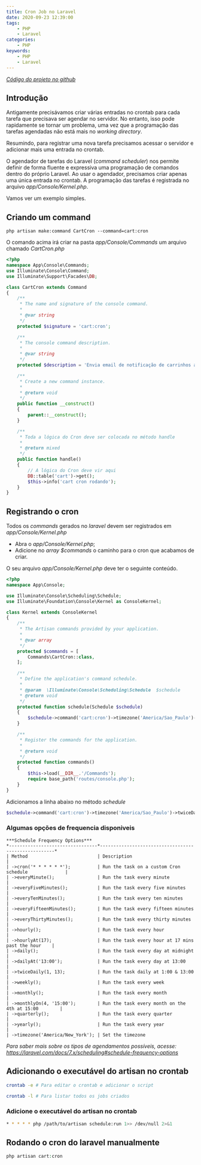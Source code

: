 ```yaml
---
title: Cron Job no Laravel
date: 2020-09-23 12:39:00
tags:
    - PHP
    - Laravel
categories:
    - PHP
keywords:
    - PHP
    - Laravel
---
```


*[Código do projeto no github](https://github.com/ovalves/selene)*

## Introdução
Antigamente precisávamos criar várias entradas no crontab para cada tarefa que precisava ser agendar no servidor. No entanto, isso pode rapidamente se tornar um problema, uma vez que a programação das tarefas agendadas não está mais no *working directory*.

Resumindo, para registrar uma nova tarefa precisamos acessar o servidor e adicionar mais uma entrada no crontab.

O agendador de tarefas do Laravel (*command scheduler*) nos permite definir de forma fluente e expressiva uma programação de comandos dentro do próprio Laravel. Ao usar o agendador, precisamos criar apenas uma única entrada no crontab. A programação das tarefas é registrada no arquivo *app/Console/Kernel.php*.

Vamos ver um exemplo simples.

## Criando um command

```
php artisan make:command CartCron --command=cart:cron
```

O comando acima irá criar na pasta *app/Console/Commands* um arquivo chamado *CartCron.php*

```php
<?php
namespace App\Console\Commands;
use Illuminate\Console\Command;
use Illuminate\Support\Facades\DB;

class CartCron extends Command
{
    /**
     * The name and signature of the console command.
     *
     * @var string
     */
    protected $signature = 'cart:cron';

    /**
     * The console command description.
     *
     * @var string
     */
    protected $description = 'Envia email de notificação de carrinhos abandonados';

    /**
     * Create a new command instance.
     *
     * @return void
     */
    public function __construct()
    {
        parent::__construct();
    }

    /**
     * Toda a lógica do Cron deve ser colocada no método handle
     *
     * @return mixed
     */
    public function handle()
    {
        // A lógica do Cron deve vir aqui
        DB::table('cart')->get();
        $this->info('cart cron rodando');
    }
}
```

## Registrando o cron
Todos os *commands* gerados no *laravel* devem ser registrados em *app/Console/Kernel.php*
* Abra o *app/Console/Kernel.php*;
* Adicione no *array* *$commands* o caminho para o cron que acabamos de criar.

O seu arquivo *app/Console/Kernel.php* deve ter o seguinte conteúdo.

```php
<?php
namespace App\Console;

use Illuminate\Console\Scheduling\Schedule;
use Illuminate\Foundation\Console\Kernel as ConsoleKernel;

class Kernel extends ConsoleKernel
{
    /**
     * The Artisan commands provided by your application.
     *
     * @var array
     */
    protected $commands = [
        Commands\CartCron::class,
    ];

    /**
     * Define the application's command schedule.
     *
     * @param  \Illuminate\Console\Scheduling\Schedule  $schedule
     * @return void
     */
    protected function schedule(Schedule $schedule)
    {
        $schedule->command('cart:cron')->timezone('America/Sao_Paulo')->twiceDaily(10, 20);
    }

    /**
     * Register the commands for the application.
     *
     * @return void
     */
    protected function commands()
    {
        $this->load(__DIR__.'/Commands');
        require base_path('routes/console.php');
    }
}
```

Adicionamos a linha abaixo no método *schedule*

```php
$schedule->command('cart:cron')->timezone('America/Sao_Paulo')->twiceDaily(10, 20);
```

### Algumas opções de frequencia disponiveis
```
***Schedule Frequency Options***
*---------------------------------*-----------------------------------------------------*
| Method                          | Description                                         |
| ->cron('* * * * * *');          | Run the task on a custom Cron schedule              |
| ->everyMinute();                | Run the task every minute                           |
| ->everyFiveMinutes();           | Run the task every five minutes                     |
| ->everyTenMinutes();            | Run the task every ten minutes                      |
| ->everyFifteenMinutes();        | Run the task every fifteen minutes                  |
| ->everyThirtyMinutes();         | Run the task every thirty minutes                   |
| ->hourly();                     | Run the task every hour                             |
| ->hourlyAt(17);                 | Run the task every hour at 17 mins past the hour    |
| ->daily();                      | Run the task every day at midnight                  |
| ->dailyAt('13:00');             | Run the task every day at 13:00                     |
| ->twiceDaily(1, 13);            | Run the task daily at 1:00 & 13:00                  |
| ->weekly();                     | Run the task every week                             |
| ->monthly();                    | Run the task every month                            |
| ->monthlyOn(4, '15:00');        | Run the task every month on the 4th at 15:00        |
| ->quarterly();                  | Run the task every quarter                          |
| ->yearly();                     | Run the task every year                             |
| ->timezone('America/New_York'); | Set the timezone
```

*Para saber mais sobre os tipos de agendamentos possíveis, acesse: https://laravel.com/docs/7.x/scheduling#schedule-frequency-options*

## Adicionando o executável do artisan no crontab

```bash
crontab -e # Para editar o crontab e adicionar o script
```

```bash
crontab -l # Para listar todos os jobs criados
```

### Adicione o executável do artisan no crontab
```bash
* * * * * php /path/to/artisan schedule:run 1>> /dev/null 2>&1
```

## Rodando o cron do laravel manualmente

```php
php artisan cart:cron
```


